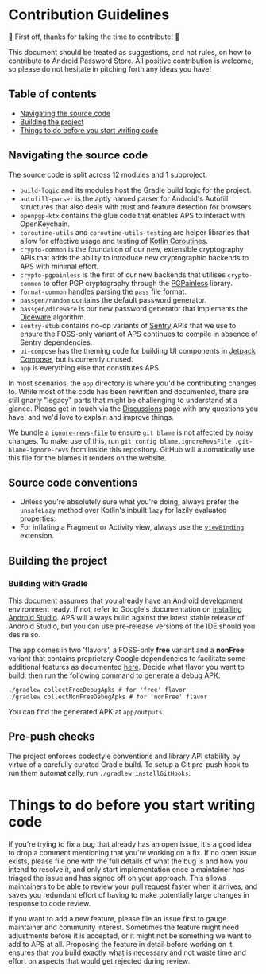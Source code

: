 # Contribution Guidelines

:tada: First off, thanks for taking the time to contribute! :tada:

This document should be treated as suggestions, and not rules, on how to contribute to Android Password Store. All positive contribution is welcome, so please do not hesitate in pitching forth any ideas you have!

## Table of contents

- [Navigating the source code](#navigating-the-source-code)
- [Building the project](#building-the-project)
- [Things to do before you start writing code](#things-to-do-before-you-start-writing-code)

## Navigating the source code

The source code is split across 12 modules and 1 subproject.

- `build-logic` and its modules host the Gradle build logic for the project.
- `autofill-parser` is the aptly named parser for Android's Autofill structures that also deals with trust and feature detection for browsers. 
- `openpgp-ktx` contains the glue code that enables APS to interact with OpenKeychain.
- `coroutine-utils` and `coroutine-utils-testing` are helper libraries that allow for effective usage and testing of [Kotlin Coroutines](https://kotlinlang.org/docs/coroutines-overview.html).
- `crypto-common` is the foundation of our new, extensible cryptography APIs that adds the ability to introduce new cryptographic backends to APS with minimal effort.
- `crypto-pgpainless` is the first of our new backends that utilises `crypto-common` to offer PGP cryptography through the [PGPainless](https://gh.pgpainless.org/) library.
- `format-common` handles parsing the `pass` file format.
- `passgen/random` contains the default password generator.
- `passgen/diceware` is our new password generator that implements the [Diceware](https://theworld.com/~reinhold/diceware.html) algorithm.
- `sentry-stub` contains no-op variants of [Sentry](https://sentry.io/) APIs that we use to ensure the FOSS-only variant of APS continues to compile in absence of Sentry dependencies.
- `ui-compose` has the theming code for building UI components in [Jetpack Compose](https://developer.android.com/jetpack/compose), but is currently unused.
- `app` is everything else that constitutes APS.

In most scenarios, the `app` directory is where you'd be contributing changes to. While most of the code has been rewritten and documented, there are still gnarly "legacy" parts that might be challenging to understand at a glance. Please get in touch via the [Discussions](https://github.com/android-password-store/Android-Password-Store/discussions) page with any questions you have, and we'd love to explain and improve things.

We bundle a [`ignore-revs-file`](https://git-scm.com/docs/git-blame#Documentation/git-blame.txt---ignore-revs-fileltfilegt) to ensure `git blame` is not affected by noisy changes. To make use of this, run `git config blame.ignoreRevsFile .git-blame-ignore-revs` from inside this repository. GitHub will automatically use this file for the blames it renders on the website.

## Source code conventions

- Unless you're absolutely sure what you're doing, always prefer the `unsafeLazy` method over Kotlin's inbuilt `lazy` for lazily evaluated properties.
- For inflating a Fragment or Activity view, always use the [`viewBinding`](https://github.com/android-password-store/Android-Password-Store/blob/3a16d77db24b6d79d9d27ce3207d72a7a879f38a/app/src/main/java/dev/msfjarvis/aps/util/extensions/FragmentViewBindingDelegate.kt) extension.

## Building the project

### Building with Gradle

This document assumes that you already have an Android development environment ready. If not, refer to Google's documentation on [installing Android Studio](https://developer.android.com/studio/install). APS will always build against the latest stable release of Android Studio, but you can use pre-release versions of the IDE should you desire so.

The app comes in two 'flavors', a FOSS-only **free** variant and a **nonFree** variant that contains proprietary Google dependencies to facilitate some additional features as documented [here](https://android-password-store.github.io/docs/users/build-types). Decide what flavor you want to build, then run the following command to generate a debug APK.

```shell
./gradlew collectFreeDebugApks # for 'free' flavor
./gradlew collectNonFreeDebugApks # for 'nonFree' flavor
```

You can find the generated APK at `app/outputs`.

## Pre-push checks

The project enforces codestyle conventions and library API stability by virtue of a carefully curated Gradle build. To setup a Git pre-push hook to run them automatically, run `./gradlew installGitHooks`.

# Things to do before you start writing code

If you're trying to fix a bug that already has an open issue, it's a good idea to drop a comment mentioning that you're working on a fix. If no open issue exists, please file one with the full details of what the bug is and how you intend to resolve it, and only start implementation once a maintainer has triaged the issue and has signed off on your approach. This allows maintainers to be able to review your pull request faster when it arrives, and saves you redundant effort of having to make potentially large changes in response to code review.

If you want to add a new feature, please file an issue first to gauge maintainer and community interest. Sometimes the feature might need adjustments before it is accepted, or it might not be something we want to add to APS at all. Proposing the feature in detail before working on it ensures that you build exactly what is necessary and not waste time and effort on aspects that would get rejected during review.
